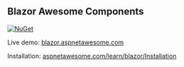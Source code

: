 ## Blazor Awesome Components

[![NuGet](http://img.shields.io/nuget/v/Omu.BlazorAwesome.svg?label=NuGet)](https://www.nuget.org/packages/Omu.BlazorAwesome/)

Live demo: [blazor.aspnetawesome.com](https://blazor.aspnetawesome.com)

Installation: [aspnetawesome.com/learn/blazor/Installation](https://www.aspnetawesome.com/learn/blazor/Installation)

